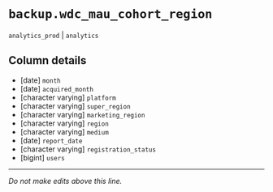 # `backup.wdc_mau_cohort_region`
`analytics_prod` | `analytics`

## Column details
* [date]      `month`
* [date]      `acquired_month`
* [character varying] `platform`
* [character varying] `super_region`
* [character varying] `marketing_region`
* [character varying] `region`
* [character varying] `medium`
* [date]      `report_date`
* [character varying] `registration_status`
* [bigint]    `users`

-------------------------------------------------------------------------------
*Do not make edits above this line.*
